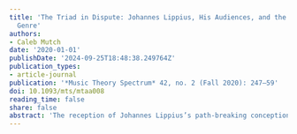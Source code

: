 ```yaml
---
title: 'The Triad in Dispute: Johannes Lippius, His Audiences, and the Disputatio
  Genre'
authors:
- Caleb Mutch
date: '2020-01-01'
publishDate: '2024-09-25T18:48:38.249764Z'
publication_types:
- article-journal
publication: '*Music Theory Spectrum* 42, no. 2 (Fall 2020): 247–59'
doi: 10.1093/mts/mtaa008
reading_time: false
share: false
abstract: 'The reception of Johannes Lippius’s path-breaking conception of the triad chiefly relies upon his treatise _Synopsis musicae novae_. Yet Lippius first published most of his ideas in texts called “disputations,” whose genre-specific peculiarities have been overlooked. By situating Lippius’s writings within the early-modern university system, this essay reveals an important instance of how demands of audience and genre have shaped music theory and offers tantalizing glimpses of how the oral disputation may have encouraged Lippius to clarify his ideas, particularly in his recasting of the analogy between the triad and the Trinity.'
---
```

